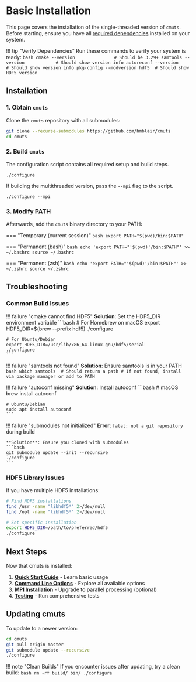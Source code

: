 # Basic Installation

This page covers the installation of the single-threaded version of `cmuts`. Before starting, ensure you have all [required dependencies](requirements.md) installed on your system.

!!! tip "Verify Dependencies"
    Run these commands to verify your system is ready:
    ```bash
    cmake --version               # Should be 3.29+
    samtools --version            # Should show version info
    autoreconf --version          # Should show version info
    pkg-config --modversion hdf5  # Should show HDF5 version
    ```

## Installation

### 1. Obtain `cmuts`

Clone the `cmuts` repository with all submodules:

```bash
git clone --recurse-submodules https://github.com/hmblair/cmuts
cd cmuts
```


### 2. Build `cmuts`

The configuration script contains all required setup and build steps.

```
./configure
```

If building the multithreaded version, pass the `--mpi` flag to the script.

```
./configure --mpi
```

### 3. Modify PATH

Afterwards, add the `cmuts` binary directory to your PATH:

=== "Temporary (current session)"
    ```bash
    export PATH="$(pwd)/bin:$PATH"
    ```

=== "Permanent (bash)"
    ```bash
    echo 'export PATH="'$(pwd)'/bin:$PATH"' >> ~/.bashrc
    source ~/.bashrc
    ```

=== "Permanent (zsh)"
    ```bash
    echo 'export PATH="'$(pwd)'/bin:$PATH"' >> ~/.zshrc
    source ~/.zshrc
    ```

## Troubleshooting

### Common Build Issues

!!! failure "cmake cannot find HDF5"
    **Solution**: Set the HDF5_DIR environment variable
    ```bash
    # For Homebrew on macOS
    export HDF5_DIR=$(brew --prefix hdf5)
    ./configure
    
    # For Ubuntu/Debian
    export HDF5_DIR=/usr/lib/x86_64-linux-gnu/hdf5/serial
    ./configure
    ```

!!! failure "samtools not found"
    **Solution**: Ensure samtools is in your PATH
    ```bash
    which samtools  # Should return a path
    # If not found, install via package manager or add to PATH
    ```

!!! failure "autoconf missing"
    **Solution**: Install autoconf
    ```bash
    # macOS
    brew install autoconf

    # Ubuntu/Debian
    sudo apt install autoconf
    ```

!!! failure "submodules not initialized"
    **Error**: `fatal: not a git repository` during build

    **Solution**: Ensure you cloned with submodules
    ```bash
    git submodule update --init --recursive
    ./configure
    ```

### HDF5 Library Issues

If you have multiple HDF5 installations:

```bash
# Find HDF5 installations
find /usr -name "libhdf5*" 2>/dev/null
find /opt -name "libhdf5*" 2>/dev/null

# Set specific installation
export HDF5_DIR=/path/to/preferred/hdf5
./configure
```

## Next Steps

Now that cmuts is installed:

1. **[Quick Start Guide](../usage/quick-start.md)** - Learn basic usage
2. **[Command Line Options](../reference/command-line-options.md)** - Explore all available options
3. **[MPI Installation](mpi-installation.md)** - Upgrade to parallel processing (optional)
4. **[Testing](../development/testing.md)** - Run comprehensive tests

## Updating cmuts

To update to a newer version:

```bash
cd cmuts
git pull origin master
git submodule update --recursive
./configure
```

!!! note "Clean Builds"
    If you encounter issues after updating, try a clean build:
    ```bash
    rm -rf build/ bin/
    ./configure
    ```
